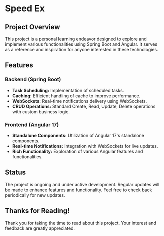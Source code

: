 # Speed Ex

## Project Overview

This project is a personal learning endeavor designed to explore and implement various functionalities using Spring Boot and Angular. It serves as a reference and inspiration for anyone interested in these technologies.

## Features

### Backend (Spring Boot)
- **Task Scheduling:** Implementation of scheduled tasks.
- **Caching:** Efficient handling of cache to improve performance.
- **WebSockets:** Real-time notifications delivery using WebSockets.
- **CRUD Operations:** Standard Create, Read, Update, Delete operations with custom business logic.

### Frontend (Angular 17)
- **Standalone Components:** Utilization of Angular 17's standalone components.
- **Real-time Notifications:** Integration with WebSockets for live updates.
- **Rich Functionality:** Exploration of various Angular features and functionalities.

## Status
The project is ongoing and under active development. Regular updates will be made to enhance features and functionality. Feel free to check back periodically for new updates.

## Thanks for Reading!
Thank you for taking the time to read about this project. Your interest and feedback are greatly appreciated.
